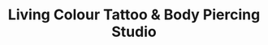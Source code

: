 ---
title: "Living Colour Tattoo & Body Piercing Studio"
url: /dereham/living-colour-tattoo-und-body-piercing-studio/
shop: Tattoo
---